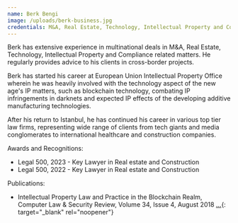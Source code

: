 ```yaml
---
name: Berk Bengi
image: /uploads/berk-business.jpg
credentials: M&A, Real Estate, Technology, Intellectual Property and Compliance
---
```

Berk has extensive experience in multinational deals in M&A, Real Estate, Technology, Intellectual Property and Compliance related matters. He regularly provides advice to his clients in cross-border projects.

Berk has started his career at European Union Intellectual Property Office wherein he was heavily involved with the technology aspect of the new age's IP matters, such as blockchain technology, combating IP infringements in darknets and expected IP effects of the developing additive manufacturing technologies.

After his return to Istanbul, he has continued his career in various top tier law firms, representing wide range of clients from tech giants and media conglomerates to international healthcare and construction companies.

Awards and Recognitions:

* Legal 500, 2023 - Key Lawyer in Real estate and Construction
* Legal 500, 2022 - Key Lawyer in Real estate and Construction

Publications:

* Intellectual Property Law and Practice in the Blockchain Realm, Computer Law & Security Review, Volume 34, Issue 4, August 2018&nbsp;[...](https://papers.ssrn.com/sol3/papers.cfm?abstract_id=3285287){: target="_blank" rel="noopener"}